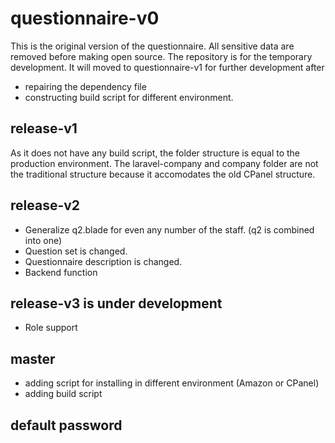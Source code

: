 # questionnaire-v0
This is the original version of the questionnaire. All sensitive data are removed before making open source. The repository is for the temporary development. It will moved to questionnaire-v1 for further development after
- repairing the dependency file
- constructing build script for different environment.

## release-v1
As it does not have any build script, the folder structure is equal to the production environment. The laravel-company and company folder are not the traditional structure because it accomodates the old CPanel structure.

## release-v2
- Generalize q2.blade for even any number of the staff. (q2 is combined into one)
- Question set is changed.
- Questionnaire description is changed.
- Backend function

## release-v3 is under development
- Role support

## master
- adding script for installing in different environment (Amazon or CPanel)
- adding build script

## default password
